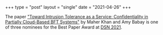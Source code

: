 +++
type = "post"
layout = "single"
date = "2021-04-26"
+++

The paper ["Toward Intrusion Tolerance as a Service: Confidentiality in
Partially Cloud-Based BFT
Systems"](https://sites.pitt.edu/~babay/pubs/dsn21_confidentialBFT.pdf) by
Maher Khan and Amy Babay is one of three nominees for the Best Paper Award at
[DSN 2021](https://dsn2021.ntu.edu.tw/).
